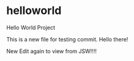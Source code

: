 # helloworld
Hello World Project

This is a new file for testing commit.
Hello there!

New Edit again to view from JSW!!!!
